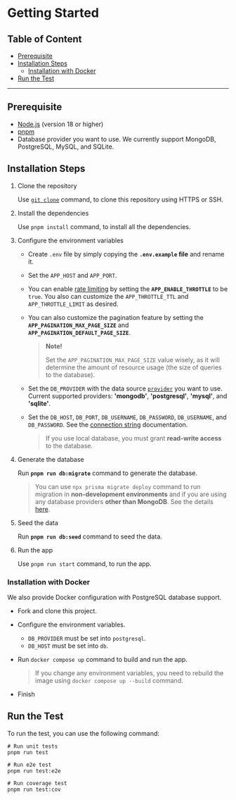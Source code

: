 <h1>Getting Started</h1>

<h2>Table of Content</h2>

- [Prerequisite](#prerequisite)
- [Installation Steps](#installation-steps)
  - [Installation with Docker](#installation-with-docker)
- [Run the Test](#run-the-test)

---

## Prerequisite

- [Node.js](https://nodejs.org/en) (version 18 or higher)
- [pnpm](https://pnpm.io)
- Database provider you want to use. We currently support MongoDB, PostgreSQL, MySQL, and SQLite.

## Installation Steps

1. Clone the repository

   Use [`git clone`](https://www.git-scm.com/docs/git-clone) command, to clone this repository using HTTPS or SSH.

1. Install the dependencies

   Use `pnpm install` command, to install all the dependencies.

1. Configure the environment variables

   - Create `.env` file by simply copying the **`.env.example` file** and rename it.

   - Set the `APP_HOST` and `APP_PORT`.

   - You can enable [rate limiting](https://docs.nestjs.com/security/rate-limiting) by setting the **`APP_ENABLE_THROTTLE`** to be `true`. You also can customize the `APP_THROTTLE_TTL` and `APP_THROTTLE_LIMIT` as desired.

   - You can also customize the pagination feature by setting the **`APP_PAGINATION_MAX_PAGE_SIZE`** and **`APP_PAGINATION_DEFAULT_PAGE_SIZE`**.

     > **Note!**
     >
     > Set the `APP_PAGINATION_MAX_PAGE_SIZE` value wisely, as it will determine the amount of resource usage (the size of queries to the database).

   - Set the `DB_PROVIDER` with the data source [`provider`](https://www.prisma.io/docs/reference/api-reference/prisma-schema-reference#fields) you want to use. Current supported providers: **'mongodb'**, **'postgresql'**, **'mysql'**, and **'sqlite'**.

   - Set the `DB_HOST`, `DB_PORT`, `DB_USERNAME`, `DB_PASSWORD`, `DB_USERNAME`, and `DB_PASSWORD`. See the [connection string](https://pris.ly/d/connection-strings) documentation.

     > If you use local database, you must grant **read-write access** to the database.

1. Generate the database

   Run **`pnpm run db:migrate`** command to generate the database.

   > You can use `npx prisma migrate deploy` command to run migration in **non-development environments** and if you are using any database providers **other than MongoDB**.
   > See the details [here](https://www.prisma.io/docs/reference/api-reference/command-reference#migrate-deploy).

1. Seed the data

   Run **`pnpm run db:seed`** command to seed the data.

1. Run the app

   Use `pnpm run start` command, to run the app.

### Installation with Docker

We also provide Docker configuration with PostgreSQL database support.

- Fork and clone this project.
- Configure the environment variables.

  - `DB_PROVIDER` must be set into `postgresql`.
  - `DB_HOST` must be set into `db`.

- Run `docker compose up` command to build and run the app.

  > If you change any environment variables, you need to rebuild the image using `docker compose up --build` command.

- Finish

## Run the Test

To run the test, you can use the following command:

```shell
# Run unit tests
pnpm run test

# Run e2e test
pnpm run test:e2e

# Run coverage test
pnpm run test:cov
```

